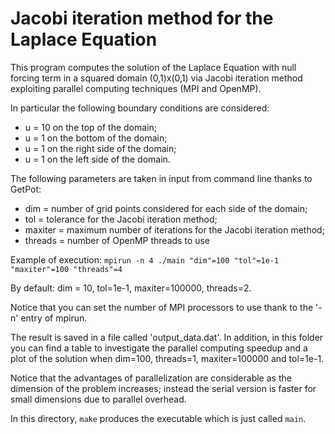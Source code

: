 # Jacobi iteration method for the Laplace Equation #

This program computes the solution of the Laplace Equation with null forcing term in a squared domain (0,1)x(0,1) via Jacobi iteration method exploiting parallel computing techniques (MPI and OpenMP).

In particular the following boundary conditions are considered:
- u = 10 on the top of the domain;
- u = 1 on the bottom of the domain;
- u = 1 on the right side of the domain;
- u = 1 on the left side of the domain.

The following parameters are taken in input from command line thanks to GetPot:
- dim = number of grid points considered for each side of the domain;
- tol = tolerance for the Jacobi iteration method;
- maxiter = maximum number of iterations for the Jacobi iteration method;
- threads = number of OpenMP threads to use

Example of execution: `mpirun -n 4 ./main "dim"=100 "tol"=1e-1 "maxiter"=100 "threads"=4`

By default: dim = 10, tol=1e-1, maxiter=100000, threads=2.

Notice that you can set the number of MPI processors to use thank to the '-n' entry of mpirun.

The result is saved in a file called 'output_data.dat'.
In addition, in this folder you can find a table to investigate the parallel computing speedup and a plot of the solution when dim=100, threads=1, maxiter=100000 and tol=1e-1. 

Notice that the advantages of parallelization are considerable as the dimension of the problem increases; instead the serial version is faster for small dimensions due to parallel overhead.

In this directory, `make` produces the executable which is just called `main`.
